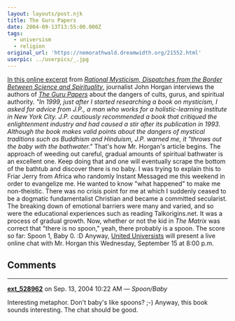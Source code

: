 ```yaml
---
layout: layouts/post.njk
title: The Guru Papers
date: 2004-09-13T13:55:00.000Z
tags:
  - universism
  - religion
original_url: 'https://nemorathwald.dreamwidth.org/21552.html'
userpic: ../userpics/_.jpg
---
```

[In this online excerpt](http://www.johnhorgan.org/work5.htm) from [_Rational Mysticism, Dispatches from the Border Between Science and Spirituality_](http://www.amazon.com/exec/obidos/tg/detail/-/061844663X/qid=1079104708/sr=1-1/ref=sr_1_1/102-4406725-5751368?v=glance&s=books), journalist John Horgan interviews the authors of [_The Guru Papers_](http://www.amazon.com/exec/obidos/ASIN/1883319005/qid=1095084669/sr=ka-1/ref=pd_ka_1/102-4406725-5751368) about the dangers of cults, gurus, and spiritual authority. _"In 1999, just after I started researching a book on mysticism, I asked for advice from J.P., a man who works for a holistic-learning institute in New York City. J.P. cautiously recommended a book that critiqued the enlightenment industry and had caused a stir after its publication in 1993. Although the book makes valid points about the dangers of mystical traditions such as Buddhism and Hinduism, J.P. warned me, it "throws out the baby with the bathwater."_ That's how Mr. Horgan's article begins. The approach of weeding out careful, gradual amounts of spiritual bathwater is an excellent one. Keep doing that and one will eventually scrape the bottom of the bathtub and discover there is no baby. I was trying to explain this to Friar Jerry from Africa who randomly Instant Messaged me this weekend in order to evangelize me. He wanted to know "what happened" to make me non-theistic. There was no crisis point for me at which I suddenly ceased to be a dogmatic fundamentalist Christian and became a committed secularist. The breaking down of emotional barriers were many and varied, and so were the educational experiences such as reading Talkorigins.net. It was a process of gradual growth. Now, whether or not the kid in _The Matrix_ was correct that "there is no spoon," yeah, there probably is a spoon. The score so far: Spoon 1, Baby 0. :D Anyway, [United Universists](http://www.universism.org/) will present a live online chat with Mr. Horgan this Wednesday, September 15 at 8:00 p.m.

## Comments

---

**[ext_528962](https://www.dreamwidth.org/users/ext_528962)** on Sep. 13, 2004 10:22 AM — *Spoon/Baby*

Interesting metaphor. Don't baby's like spoons? ;-) Anyway, this book sounds interesting. The chat should be good.
